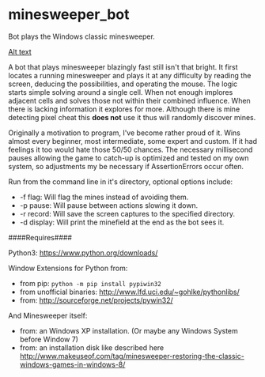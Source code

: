 # minesweeper_bot
Bot plays the Windows classic minesweeper.

[Alt text](minsweeper.gif)

  A bot that plays minesweeper blazingly fast still isn't that bright. It
first locates a running minesweeper and plays it at any difficulty by
reading the screen, deducing the possibilities, and operating the mouse.
The logic starts simple solving around a single cell. When not enough
implores adjacent cells and solves those not within their combined
influence. When there is lacking information it explores for more.
Although there is mine detecting pixel cheat this **does not** use it
thus will randomly discover mines.

  Originally a motivation to program, I've become rather proud of it.
Wins almost every beginner, most intermediate, some expert and custom.
If it had feelings it too would hate those 50/50 chances. The necessary
millisecond pauses allowing the game to catch-up is optimized and tested
on my own system, so adjustments my be necessary if AssertionErrors
occur often.

Run from the command line in it's directory, optional options include:
- -f flag: Will flag the mines instead of avoiding them.
- -p pause: Will pause between actions slowing it down.
- -r record: Will save the screen captures to the specified directory.
- -d display: Will print the minefield at the end as the bot sees it.

####Requires####

Python3: <https://www.python.org/downloads/>

Window Extensions for Python from:
- from pip: `python -m pip install pypiwin32`
- from unofficial binaries: <http://www.lfd.uci.edu/~gohlke/pythonlibs/>
- from: <http://sourceforge.net/projects/pywin32/>

And Minesweeper itself:
- from: an Windows XP installation. (Or maybe any Windows System before Window 7)
- from: an installation disk like described here
<http://www.makeuseof.com/tag/minesweeper-restoring-the-classic-windows-games-in-windows-8/>
